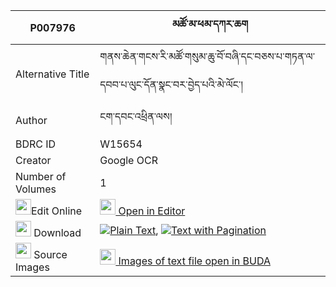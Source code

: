 |P007976|མཚོ་མ་ཕམ་དཀར་ཆག 
| --- | --- 
|Alternative Title |གནས་ཆེན་གངས་རི་མཚོ་གསུམ་ཆུ་བོ་བཞི་དང་བཅས་པ་གཏན་ལ་དབབ་པ་ལུང་དོན་སྣང་བར་བྱེད་པའི་མེ་ལོང་།
|Author| ངག་དབང་འཕྲིན་ལས།
|BDRC ID | W15654
|Creator | Google OCR
|Number of Volumes| 1
|<img width="25" src="https://img.icons8.com/color/25/000000/edit-property.png">Edit Online| [<img width="25" src="https://avatars.githubusercontent.com/u/45091458?s=200&v=4"> Open in Editor](http://editor.openpecha.org/P007976)
|<img width="25" src="https://img.icons8.com/fluent/48/000000/download-2.png"/>  Download | [![](https://img.icons8.com/color/20/000000/txt.png)Plain Text](https://github.com/Openpecha/P007976/releases/download/v1/tso_ma_pam_karchak_plain_P007976.zip), [![](https://img.icons8.com/color/20/000000/txt.png)Text with Pagination](https://github.com/Openpecha/P007976/releases/download/v1/tso_ma_pam_karchak_pages_P007976.zip)
|<img width="25" src="https://img.icons8.com/plasticine/100/000000/pictures-folder.png"/>  Source Images | [<img width="25" src="https://library.bdrc.io/icons/BUDA-small.svg"> Images of text file open in BUDA](https://library.bdrc.io/show/bdr:W15654)